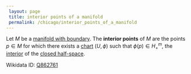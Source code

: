```yaml
---
 layout: page
 title: interior points of a manifold
 permalink: /chicago/interior_points_of_a_manifold
---
```

Let $M$ be a [manifold with boundary](https://mathgloss.github.io/MathGloss/topological_m-dimensional_manifold_with_boundary). The **interior points** of $M$ are the points $p\in M$ for which there exists a [chart](https://mathgloss.github.io/MathGloss/chart) $(U,\phi)$ such that $\phi(p) \in H^m_+$, the [interior](https://mathgloss.github.io/MathGloss/interior) of the [closed half-space](https://mathgloss.github.io/MathGloss/closed_half-space).

Wikidata ID: [Q862761](https://www.wikidata.org/wiki/Q862761)